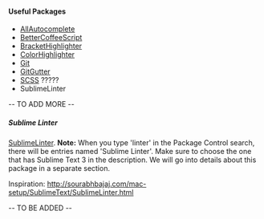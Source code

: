 #### Useful Packages

* [AllAutocomplete]()
* [BetterCoffeeScript]()
* [BracketHighlighter]()
* [ColorHighlighter]()
* [Git]()
* [GitGutter]()
* [SCSS]() ?????
* SublimeLinter

-- TO ADD MORE --

##### Sublime Linter

[SublimeLinter](http://sublimelinter.readthedocs.org/en/latest/installation.html#installing-via-pc). **Note:** When you type 'linter' in the Package Control search, there will be entries named 'Sublime Linter'. Make sure to choose the one that has Sublime Text 3 in the description. We will go into details about this package in a separate section.



Inspiration: http://sourabhbajaj.com/mac-setup/SublimeText/SublimeLinter.html


-- TO BE ADDED --